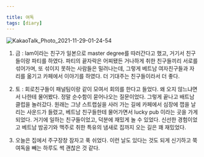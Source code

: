 ```yaml
---

title: 여독
tags: [diary]
---
```


![KakaoTalk_Photo_2021-11-29-01-24-54](https://user-images.githubusercontent.com/50545088/143776829-df3cfaec-edd2-497b-bb31-e708d30e13d0.jpeg)


1. 금 : lam이라는 친구가 일본으로 master degree를 따러간다고 했고, 거기서 친구들이랑 파티를 하였다. 파티의 끝자락은 어찌됐든 거나하게 취한 친구들끼리 서로를 섞어가며, 또 섞이지 못하는 사람들은 밀려나는데, 그렇게 베트남 여자친구들과 자리를 옮기고 카페에서 이야기를 하였다. 더 기대주는 친구들이라서 더 좋다.

2. 토 : 회로친구들이 패널팀이랑 같이 모여서 회의를 한다고 들었다. 왜 오지 않느냐면서 나한테 물어봤다. 정말 순수함이 묻어나오는 질문이었다. 그렇게 끝나고 배트남 클럽을 놀러갔다. 원래는 그냥 스트랩실을 사러 가는 길에 카페에서 심장에 잽을 날리는 사운드가 들렸고, 베트남 친구들한테 물어가면서 lucky pub 이라는 곳을 가게 되었다. 거기에 일하는 친구들이었고, 덕분에 재밌게 놀 수 있었다. 신선한 경험이었고 베트남 밤공기와 맥주로 취한 특유의 냄새로 집까지 오는 길은 꽤 재밌었다.

3. 오늘은 집에서 주구장창 잠자고 푹 쉬었다. 이런 날도 있다는 것도 되게 신기하고 쭉 여독을 빼는 하루도 썩 괜찮은 것 같다.